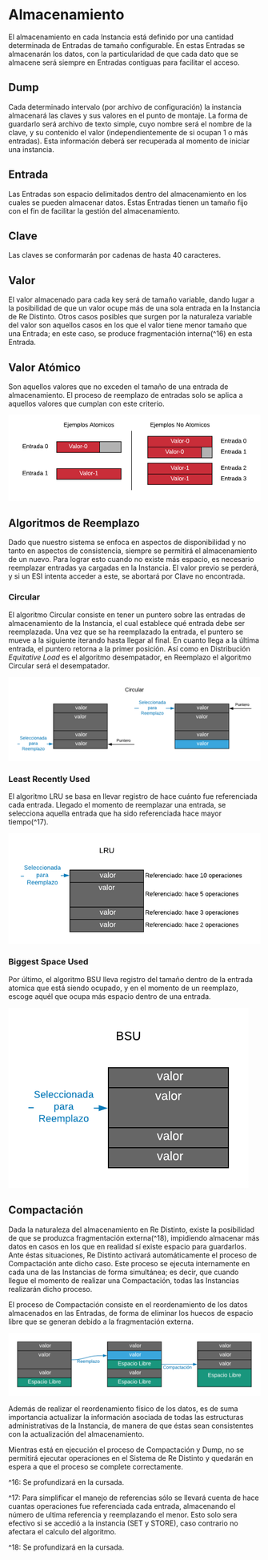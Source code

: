 # Almacenamiento

El almacenamiento en cada Instancia está definido por una cantidad determinada de Entradas de tamaño configurable. En estas Entradas se almacenarán los datos, con la particularidad de que cada dato que se almacene será siempre en Entradas contiguas para facilitar el acceso.

## Dump

Cada determinado intervalo \(por archivo de configuración\) la instancia almacenará las claves y sus valores en el punto de montaje. La forma de guardarlo será archivo de texto simple, cuyo nombre será el nombre de la clave, y su contenido el valor \(independientemente de si ocupan 1 o más entradas\). Esta información deberá ser recuperada al momento de iniciar una instancia.

## Entrada

Las Entradas son espacio delimitados dentro del almacenamiento en los cuales se pueden almacenar datos. Estas Entradas tienen un tamaño fijo con el fin de facilitar la gestión del almacenamiento.

## Clave

Las claves se conformarán por cadenas de hasta 40 caracteres.

## Valor

El valor almacenado para cada key será de tamaño variable, dando lugar a la posibilidad de que un valor ocupe más de una sola entrada en la Instancia de Re Distinto. Otros casos posibles que surgen por la naturaleza variable del valor son aquellos casos en los que el valor tiene menor tamaño que una Entrada; en este caso, se produce fragmentación interna\(^16\) en esta Entrada.

## Valor Atómico

Son aquellos valores que no exceden el tamaño de una entrada de almacenamiento. El proceso de reemplazo de entradas solo se aplica a aquellos valores que cumplan con este criterio.

![Ejemplos at&#xF3;micos](.gitbook/assets/ejemplos-atomicos.png)

## Algoritmos de Reemplazo

Dado que nuestro sistema se enfoca en aspectos de disponibilidad y no tanto en aspectos de consistencia, siempre se permitirá el almacenamiento de un nuevo. Para lograr esto cuando no existe más espacio, es necesario reemplazar entradas ya cargadas en la Instancia. El valor previo se perderá, y si un ESI intenta acceder a este, se abortará por Clave no encontrada.

### Circular

El algoritmo Circular consiste en tener un puntero sobre las entradas de almacenamiento de la Instancia, el cual establece qué entrada debe ser reemplazada. Una vez que se ha reemplazado la entrada, el puntero se mueve a la siguiente iterando hasta llegar al final. En cuanto llega a la última entrada, el puntero retorna a la primer posición. Así como en Distribución _Equitative Load_ es el algoritmo desempatador, en Reemplazo el algoritmo Circular será el desempatador.

![Reemplazo Circular](.gitbook/assets/reemplazo-circular.png)

### Least Recently Used

El algoritmo LRU se basa en llevar registro de hace cuánto fue referenciada cada entrada. Llegado el momento de reemplazar una entrada, se selecciona aquella entrada que ha sido referenciada hace mayor tiempo\(^17\).

![Reemplazo LRU](.gitbook/assets/reemplazo-lru.png)

### Biggest Space Used

Por último, el algoritmo BSU lleva registro del tamaño dentro de la entrada atomica que está siendo ocupado, y en el momento de un reemplazo, escoge aquél que ocupa más espacio dentro de una entrada.

![Reemplazo BSU](.gitbook/assets/reemplazo-bsu.png)

## Compactación

Dada la naturaleza del almacenamiento en Re Distinto, existe la posibilidad de que se produzca fragmentación externa\(^18\), impidiendo almacenar más datos en casos en los que en realidad sí existe espacio para guardarlos. Ante éstas situaciones, Re Distinto activará automáticamente el proceso de Compactación ante dicho caso. Este proceso se ejecuta internamente en cada una de las Instancias de forma simultánea; es decir, que cuando llegue el momento de realizar una Compactación, todas las Instancias realizarán dicho proceso.

El proceso de Compactación consiste en el reordenamiento de los datos almacenados en las Entradas, de forma de eliminar los huecos de espacio libre que se generan debido a la fragmentación externa.

![Compactaci&#xF3;n](.gitbook/assets/compactacion.png)

Además de realizar el reordenamiento físico de los datos, es de suma importancia actualizar la información asociada de todas las estructuras administrativas de la Instancia, de manera de que éstas sean consistentes con la actualización del almacenamiento.

Mientras está en ejecución el proceso de Compactación y Dump, no se permitirá ejecutar operaciones en el Sistema de Re Distinto y quedarán en espera a que el proceso se complete correctamente.

^16: Se profundizará en la cursada.

^17: Para simplificar el manejo de referencias sólo se llevará cuenta de hace cuantas operaciones fue referenciada cada entrada, almacenando el número de ultima referencia y reemplazando el menor. Esto solo sera efectivo si se accedió a la instancia \(SET y STORE\), caso contrario no afectara el calculo del algoritmo.

^18: Se profundizará en la cursada.

